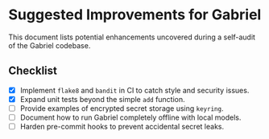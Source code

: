 # Suggested Improvements for Gabriel

This document lists potential enhancements uncovered during a self-audit of the Gabriel codebase.

## Checklist

- [x] Implement `flake8` and `bandit` in CI to catch style and security issues.
- [x] Expand unit tests beyond the simple `add` function.
- [ ] Provide examples of encrypted secret storage using `keyring`.
- [ ] Document how to run Gabriel completely offline with local models.
- [ ] Harden pre-commit hooks to prevent accidental secret leaks.
